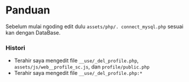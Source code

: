 # Panduan

Sebelum mulai ngoding edit dulu `assets/php/. connect_mysql.php` sesuai kan dengan DataBase.

### Histori

* Terahir saya mengedit file `__use/_del_profile.php`, `assets/js/web__profile_sc.js`, dan `profile/public.php`
* Terahir saya mengedit file `__use/_del_profile.php:*`